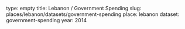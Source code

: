 type: empty
title: Lebanon / Government Spending
slug: places/lebanon/datasets/government-spending
place: lebanon
dataset: government-spending
year: 2014
